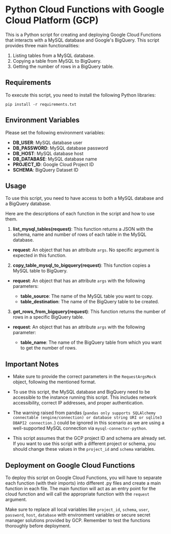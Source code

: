 # Python Cloud Functions with Google Cloud Platform (GCP)

This is a Python script for creating and deploying Google Cloud Functions that interacts with a MySQL database and Google's BigQuery. This script provides three main functionalities:

1. Listing tables from a MySQL database.
2. Copying a table from MySQL to BigQuery.
3. Getting the number of rows in a BigQuery table.

## Requirements
To execute this script, you need to install the following Python libraries:

```
pip install -r requirements.txt
```

## Environment Variables
Please set the following environment variables:

* **DB_USER**: MySQL database user
* **DB_PASSWORD**: MySQL database password
* **DB_HOST**: MySQL database host
* **DB_DATABASE**: MySQL database name
* **PROJECT_ID**: Google Cloud Project ID
* **SCHEMA**: BigQuery Dataset ID

## Usage

To use this script, you need to have access to both a MySQL database and a BigQuery database.

Here are the descriptions of each function in the script and how to use them.

1. **list_mysql_tables(request)**: This function returns a JSON with the schema, name and number of rows of each table in the MySQL database.

* **request**: An object that has an attribute `args`. No specific argument is expected in this function.

2. **copy_table_mysql_to_bigquery(request)**: This function copies a MySQL table to BigQuery.

- **request**: An object that has an attribute `args` with the following parameters:

    - **table_source**: The name of the MySQL table you want to copy.
    - **table_destination**: The name of the BigQuery table to be created.

3. **get_rows_from_bigquery(request)**: This function returns the number of rows in a specific BigQuery table.

- **request**: An object that has an attribute `args` with the following parameter:

    - **table_name**: The name of the BigQuery table from which you want to get the number of rows.

## Important Notes

- Make sure to provide the correct parameters in the `RequestArgsMock` object, following the mentioned format.

- To use this script, the MySQL database and BigQuery need to be accessible to the instance running this script. This includes network accessibility, correct IP addresses, and proper authentication.

- The warning raised from pandas (`pandas only supports SQLAlchemy connectable (engine/connection) or database string URI or sqlite3 DBAPI2 connection.`) could be ignored in this scenario as we are using a well-supported MySQL connection via `mysql-connector-python`.

- This script assumes that the GCP project ID and schema are already set. If you want to use this script with a different project or schema, you should change these values in the `project_id` and `schema` variables.

## Deployment on Google Cloud Functions

To deploy this script on Google Cloud Functions, you will have to separate each function (with their imports) into different .py files and create a main function in each file. The main function will act as an entry point for the cloud function and will call the appropriate function with the `request` argument.

Make sure to replace all local variables like `project_id`, `schema`, `user`, `password`, `host`, `database` with environment variables or secure secret manager solutions provided by GCP. Remember to test the functions thoroughly before deployment.